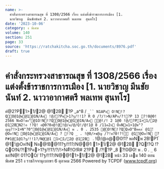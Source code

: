 ```yaml
---
name: >-
  คำสั่งกระทรวงสาธารณสุข ที่ 1308/2566 เรื่อง แต่งตั้งข้าราชการการเมือง [1.
  นายวิชาญ  มีนชัยนันท์ 2. นาวาอากาศตรี พลเทพ  สุนทโร]
date: '2023-10-06'
category: ง พิเศษ
volume: 140
section: 251
page: 33
source: 'https://ratchakitcha.soc.go.th/documents/8976.pdf'
draft: true
---
```


# คำสั่งกระทรวงสาธารณสุข ที่ 1308/2566 เรื่อง แต่งตั้งข้าราชการการเมือง [1. นายวิชาญ  มีนชัยนันท์ 2. นาวาอากาศตรี พลเทพ  สุนทโร]

คํ@2?P1>1/2@ @12B ?P _a^8 / `_`` N1APอ O!N!?QO@1@ช@1@1N/Aอ !@/?Pค>1?ฐ/!!1? R O /?/!>N/APอ/?!?P 13 ?!0@0! 2566 NหO!ชอ"@1O!N!?QO@1@ช@1@1N/Aอ ํ@!/! 2 1@0 !@/?P1>1/2@ @12BN2!อ !?Q! อ@0?0อํ@!@!@/ค/@/Q!/@!1@ 8 /11ค2อ OหNพ1>1@ช"?ญญ?!>1>N"?0"O@1@ช@1@1N/Aอ พ . 0 . 2535 @O!N!?QQหO"Bคคล ํ @1!ํ@Oห!N O@1@ช@1@1N/Aอ ? !?Q _ . !@0/>ช@ญ /?!ช?0!?!์ ํ @1!ํ@Oห!N ?P#1@1@1?ฐ/!!1?/N@@1 1>1/2@ @12B ` . !@/@อ@@0!1? พลNพ 2B!P1 ํ @1!ํ@Oห!N Nล@!B@11?ฐ/!!1?/N@@1 1>1/2@ @12B ?Q!?Q !?QO!N/?!?Pค>1?ฐ/!!1?/?/!>N#็!!O!R# 2?P  /?!?P _8 ?!0@0! พ . 0 . `_` 6 ชล!N@! 01?OO/ 1?ฐ/!!1?/N@@11>1/2@ @12B หน้า 33 เลม 140 ตอนพิเศษ 251 ง ราชกิจจานุเบกษา 6 ตุลาคม 2566 Powered by TCPDF (www.tcpdf.org)
